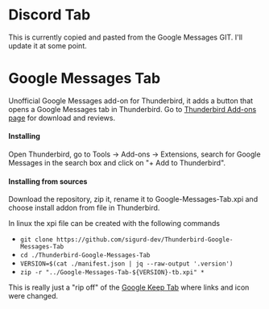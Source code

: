 # Discord Tab

This is currently copied and pasted from the Google Messages GIT. I'll update it at some point.

# Google Messages Tab
Unofficial Google Messages add-on for Thunderbird, it adds a button that opens a Google Messages tab in Thunderbird.
Go to [Thunderbird Add-ons page](https://addons.thunderbird.net/thunderbird/addon/google-messages-tab) for download and reviews.

#### Installing 
Open Thunderbird, go to Tools -> Add-ons -> Extensions, search for Google Messages in the search box and click on "+ Add to Thunderbird".

#### Installing from sources
Download the repository, zip it, rename it to Google-Messages-Tab.xpi and choose install addon from file in Thunderbird.

In linux the xpi file can be created with the following commands
* `git clone https://github.com/sigurd-dev/Thunderbird-Google-Messages-Tab`
* `cd ./Thunderbird-Google-Messages-Tab`
* `VERSION=$(cat ./manifest.json | jq --raw-output '.version')`
* `zip -r "../Google-Messages-Tab-${VERSION}-tb.xpi" *`

This is really just a "rip off" of the [Google Keep Tab](https://github.com/Garoe/Thunderbird-Google-Keep-Tab)
where links and icon were changed.
